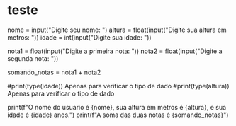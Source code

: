 # teste

nome = input("Digite seu nome: ")
altura = float(input("Digite sua altura em metros: "))
idade = int(input("Digite sua idade: "))

nota1 = float(input("Digite a primeira nota: "))
nota2 = float(input("Digite a segunda nota: "))

somando_notas = nota1 + nota2

#print(type(idade))  Apenas para verificar o tipo de dado
#print(type(altura))  Apenas para verificar o tipo de dado

print(f"O nome do usuario é {nome}, sua altura em metros é {altura}, e sua idade é {idade} anos.")
print(f"A soma das duas notas é {somando_notas}")
